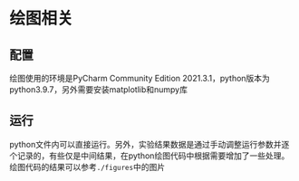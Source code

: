 # 绘图相关
## 配置
绘图使用的环境是PyCharm Community Edition 2021.3.1，python版本为python3.9.7，另外需要安装matplotlib和numpy库
## 运行
python文件内可以直接运行。另外，实验结果数据是通过手动调整运行参数并逐个记录的，有些仅是中间结果，在python绘图代码中根据需要增加了一些处理。
绘图代码的结果可以参考`./figures`中的图片
